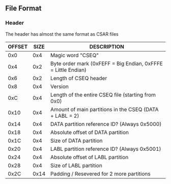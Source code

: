 ## File Format

### Header

The header has almost the same format as CSAR files

| OFFSET | SIZE | DESCRIPTION                                                   |
|--------|------|---------------------------------------------------------------|
| 0x0    | 0x4  | Magic word "CSEQ"                                             |
| 0x4    | 0x2  | Byte order mark (0xFEFF = Big Endian, 0xFFFE = Little Endian) |
| 0x6    | 0x2  | Length of CSEQ header                                         |
| 0x8    | 0x4  | Version                                                       |
| 0xC    | 0x4  | Length of the entire CSEQ file (starting from 0x0)            |
| 0x10   | 0x4  | Amount of main partitions in the CSEQ (DATA + LABL = 2)       |
| 0x14   | 0x4  | DATA partition reference ID? (Always 0x5000)                  |
| 0x18   | 0x4  | Absolute offset of DATA partition                             |
| 0x1C   | 0x4  | Size of DATA partition                                        |
| 0x20   | 0x4  | LABL partition reference ID? (Always 0x5001)                  |
| 0x24   | 0x4  | Absolute offset of LABL partition                             |
| 0x28   | 0x4  | Size of LABL partition                                        |
| 0x2C   | 0x14 | Padding / Resevered for 2 more partitions                     |